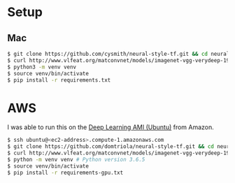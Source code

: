 # Setup

## Mac

```bash
$ git clone https://github.com/cysmith/neural-style-tf.git && cd neural-style-tf
$ curl http://www.vlfeat.org/matconvnet/models/imagenet-vgg-verydeep-19.mat -o imagenet-vgg-verydeep-19.mat
$ python3 -m venv venv
$ source venv/bin/activate
$ pip install -r requirements.txt
```

# AWS

I was able to run this on the [Deep Learning AMI (Ubuntu)](https://aws.amazon.com/marketplace/pp/B077GCH38C) from Amazon.

```bash
$ ssh ubuntu@<ec2-address>.compute-1.amazonaws.com
$ git clone https://github.com/domtriola/neural-style-tf.git && cd neural-style-tf
$ curl http://www.vlfeat.org/matconvnet/models/imagenet-vgg-verydeep-19.mat -o imagenet-vgg-verydeep-19.mat
$ python -m venv venv # Python version 3.6.5
$ source venv/bin/activate
$ pip install -r requirements-gpu.txt
```
